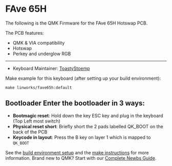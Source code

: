 # FAve 65H

The following is the QMK Firmware for the FAve 65H Hotswap PCB.

The PCB features:
* QMK & VIA compatibility
* Hotswap
* Perkey and underglow RGB

---

* Keyboard Maintainer: [ToastyStoemp](https://github.com/ToastyStoemp)

Make example for this keyboard (after setting up your build environment):

    make linworks/fave65h:default

## Bootloader Enter the bootloader in 3 ways: 
* **Bootmagic reset**: Hold down the key ESC key and plug in the keyboard (Top Left most switch)
* **Physical reset short**: Briefly short the 2 pads labelled QK_BOOT on the back of the PCB
* **Keycode in layout**: Press the B key on layer 1 which is mapped to `QK_BOOT`

See the [build environment setup](https://docs.qmk.fm/#/getting_started_build_tools) and the [make instructions](https://docs.qmk.fm/#/getting_started_make_guide) for more information. Brand new to QMK? Start with our [Complete Newbs Guide](https://docs.qmk.fm/#/newbs).

